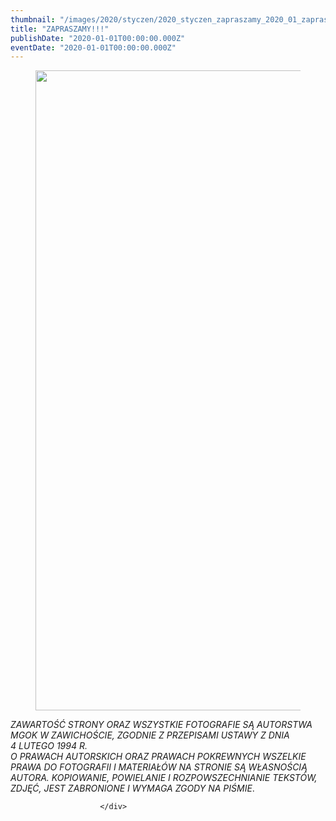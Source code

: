 ```yaml
---
thumbnail: "/images/2020/styczen/2020_styczen_zapraszamy_2020_01_zapraszamy_pow1-724x1024.jpg"
title: "ZAPRASZAMY!!!"
publishDate: "2020-01-01T00:00:00.000Z"
eventDate: "2020-01-01T00:00:00.000Z"
---
```


<div class="entry-content">
							
							
<figure class="wp-block-image size-large"><img fetchpriority="high" decoding="async" width="724" height="1024" src="/images/2020/styczen/2020_styczen_zapraszamy_2020_01_zapraszamy_pow1-724x1024.jpg" alt="" class="wp-image-7253" srcset="/images/2020/styczen/2020_styczen_zapraszamy_2020_01_zapraszamy_pow1-724x1024.jpg 724w, /images/2020/styczen/pow1-212x300.jpg 212w, /images/2020/styczen/pow1-768x1086.jpg 768w, /images/2020/styczen/pow1.jpg 800w" sizes="(max-width: 724px) 100vw, 724px"></figure>



<p> <em>ZAWARTOŚĆ STRONY ORAZ WSZYSTKIE FOTOGRAFIE SĄ AUTORSTWA MGOK W ZAWICHOŚCIE, ZGODNIE Z PRZEPISAMI USTAWY Z DNIA&nbsp;</em><br><em>4 LUTEGO 1994 R.<br>O PRAWACH AUTORSKICH ORAZ PRAWACH POKREWNYCH WSZELKIE PRAWA DO FOTOGRAFII I MATERIAŁÓW NA STRONIE SĄ WŁASNOŚCIĄ AUTORA. KOPIOWANIE, POWIELANIE I ROZPOWSZECHNIANIE TEKSTÓW, ZDJĘĆ, JEST ZABRONIONE I WYMAGA ZGODY NA PIŚMIE</em>. </p>
						
						</div>
